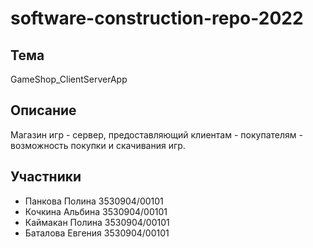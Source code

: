 # software-construction-repo-2022

## Тема
GameShop_ClientServerApp

## Описание
Магазин игр - сервер, предоставляющий клиентам - покупателям - возможность покупки и скачивания игр.

## Участники
- Панкова Полина 3530904/00101
- Кочкина Альбина 3530904/00101
- Каймакан Полина 3530904/00101
- Баталова Евгения 3530904/00101
